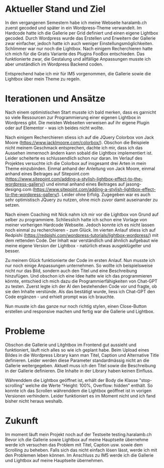 # Aktueller Stand und Ziel

In den vergangenen Semestern habe ich meine Webseite haralamb.ch zuerst gecoded und später in ein Wordpress-Theme verwandelt.
Im Hardcode hatte ich die Gallerie per Grid definiert und einen eigene Lightbox gecoded. Durch Wordpress wurde das Erstellen und Erweitern der Gallerie zwar einfacher, jedoch hatte ich auch weniger Einstellungsmöglichkeiten.
Schlimmer war nur noch die Lightbox. Nach einigem Recherchieren hatte ich mich für die Gratis Variante des Plugins FooBox entschieden. Das funktionierte zwar, die Gestalung und allfällige Anpassungen musste ich aber umständlich im Wordpress Backend coden.

Entsprechend habe ich mir für IM5 vorgenommen, die Gallerie sowie die Lightbox über mein Theme zu regeln.

# Iterationen und Ansätze

Nach einem optimistischen Start musste ich bald merken, dass es garnicht so viele Ressourcen zur Programmierung einer eigenen Lightbox in Wordpress gibt.
Die meisten Webseiten verweisen auf ihr eigene Plugin oder auf Elementor - was ich beides nicht wollte.

Nach einigem Recherchieren stiess ich auf die JQuery Colorbox von Jack Moore (https://www.jacklmoore.com/colorbox/).
Obschon die Beispiele nicht meinem Geschmack entsprechen, dachte ich mir, dass ich das Aussehen immernoch ändern kann sobald die Lightbox implementiert ist.
Leider scheiterte es schlussendlich schon nur daran.
Im Verlauf des Projektes versuchte ich die Colorbox auf insgesamt drei Arten in mein Theme einzubinden. Einmal anhand der Anleitung von Jack Moore, einmal anhand eines Beitrages auf Sitepoint.com (https://www.sitepoint.com/adding-a-stylish-lightbox-effect-to-the-wordpress-gallery/)
und einmal anhand eines Beitrages auf jasong-designg.com (https://www.sitepoint.com/adding-a-stylish-lightbox-effect-to-the-wordpress-gallery/). Leider ohne Erfolg.
Zugegeben war es auch sehr optimistisch JQuery zu nutzen, ohne mich zuvor damit auseinander zu setzen.

Nach einem Coaching mit Nick nahm ich mir vor die Lightbox von Grund auf selber zu programmiere. Schliesslich hatte ich schon eine Vorlage von meiner vorherigen Hardcode Webseite.
Jedoch konnte ich es nicht lassen noch einmal zu recherchieren - zum Glück.
Im vierten Anlauf stiess ich auf Redpishi (https://redpishi.com/wordpress-tutorials/lightbox-wordpress/) mit dem rettenden Code.
Der Inhalt war verständlich und ähnlich aufgebaut wie meine eigene Version der Lightbox - natürlich etwas ausgeklügelter und besser.

Zu meinem Glück funktionierte der Code im ersten Anlauf. Nun musste ich nur noch einige Anpassungen unternehmen.
So wollte ich beispielsweise nicht nur das Bild, sondern auch den Titel und eine Beschreibung hinzufügen. Und obschon ich eine Idee hatte wie ich das programmieren könnte, entschied ich mich dazu die Programmierfähigkeiten von Chat-GPT zu testen.
Zuerst legte ich der AI den bestehenden Code vor und fragte, ob sie den Inhalte verstünde. Als das bestätigt wurde, liess ich Chat-GPT den Code ergänzen - und erhielt prompt was ich brauchte.

Nun musste ich das ganze nur noch richtig stylen, einen Close-Button erstellen und responsive machen und fertig war die Gallerie und Lightbox.

# Probleme

Obschon die Gallerie und Litghtbox im Frontend gut aussieht und funktioniert, läuft nich alles so wie ich geplant habe.
Beim Upload eines Bildes in die Wordpress Library kann man Titel, Caption und Alternative Title definieren. Leider werden diese Parameter standardmässig nicht an die Gallerie weitergegeben.
Aktuell muss ich den Titel sowie die Beschreibung in der Gallerie definieren. Die Inhalte in der Library haben keinen Einfluss.

Währenddem die Lightbox geöffnet ist, erhält der Body die Klasse "stop-scrolling" welche die Werte "Height: 100%, Overflow: hidden" enthält.
So konnte ich das Scrollen währenddem die Lightbox geöffnet ist in vorigen Versionen verhindern. Leider funktioniert es im Moment nicht und ich fand bisher nicht heraus weshalb.

# Zukunft

Im moment läuft mein Projekt noch auf der Testseite testing.haralamb.ch
Bevor ich die Gallerie sowie Lightbox auf meine Hauptseite übernehme werde ich versuchen das Problem mit Titel, Caption usw. sowie dem Scrolling zu beheben.
Falls sich das nicht einfach lösen lässt, werde ich mit den Problemen leben können.
Im Anschluss zu IM5 werde ich die Gallerie und Lightbox auf meine Hauptseite übernehmen.
